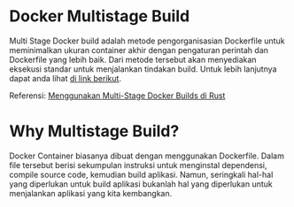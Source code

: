 # Docker Multistage Build

Multi Stage Docker build adalah metode pengorganisasian Dockerfile untuk meminimalkan ukuran container akhir dengan pengaturan perintah dan Dockerfile yang lebih baik. Dari metode tersebut akan menyediakan eksekusi standar untuk menjalankan tindakan build. Untuk lebih lanjutnya dapat anda lihat [di link berikut](https://docs.docker.com/build/building/multi-stage/).

Referensi: [Menggunakan Multi-Stage Docker Builds di Rust](https://abdanmulia.medium.com/menggunakan-multi-stage-docker-builds-di-rust-b04d3e38c665)

# Why Multistage Build?

Docker Container biasanya dibuat dengan menggunakan Dockerfile. Dalam file tersebut berisi sekumpulan instruksi untuk menginstal dependensi, compile source code, kemudian build aplikasi. Namun, seringkali hal-hal yang diperlukan untuk build aplikasi bukanlah hal yang diperlukan untuk menjalankan aplikasi yang kita kembangkan.